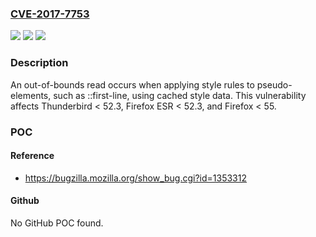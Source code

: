 ### [CVE-2017-7753](https://cve.mitre.org/cgi-bin/cvename.cgi?name=CVE-2017-7753)
![](https://img.shields.io/static/v1?label=Product&message=Firefox&color=blue)
![](https://img.shields.io/static/v1?label=Version&message=%3C%2055%20&color=brighgreen)
![](https://img.shields.io/static/v1?label=Vulnerability&message=Out-of-bounds%20read%20with%20cached%20style%20data%20and%20pseudo-elements&color=brighgreen)

### Description

An out-of-bounds read occurs when applying style rules to pseudo-elements, such as ::first-line, using cached style data. This vulnerability affects Thunderbird < 52.3, Firefox ESR < 52.3, and Firefox < 55.

### POC

#### Reference
- https://bugzilla.mozilla.org/show_bug.cgi?id=1353312

#### Github
No GitHub POC found.

